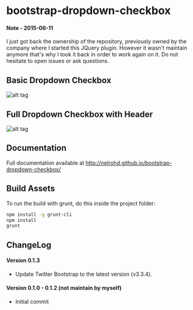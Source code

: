 bootstrap-dropdown-checkbox
===========================
#### Note - 2015-06-11
I just got back the ownership of the repository, previously owned by the company where I started this JQuery plugin. However it wasn't maintain anymore that's why I took it back in order to work again on it. Do not hesitate to open issues or ask questions.

## Basic Dropdown Checkbox
![alt tag](http://nelrohd.github.io/bootstrap-dropdown-checkbox/images/basic_dbc.png)

## Full Dropdown Checkbox with Header
![alt tag](http://nelrohd.github.io/bootstrap-dropdown-checkbox/images/full_dbc.png)

## Documentation
Full documentation available at http://nelrohd.github.io/bootstrap-dropdown-checkbox/

## Build Assets
To run the build with grunt, do this inside the project folder:

```bash
npm install -g grunt-cli
npm install
grunt
```

## ChangeLog

#### Version 0.1.3
  - Update Twitter Bootstrap to the latest version (v3.3.4).
  
#### Version 0.1.0 - 0.1.2 (not maintain by myself)
 - Initial commit
